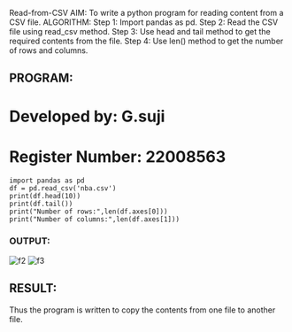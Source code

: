 Read-from-CSV
AIM:
To write a python program for reading content from a CSV file.
ALGORITHM:
Step 1:
Import pandas as pd.
Step 2:
Read the CSV file using read_csv method.
Step 3:
Use head and tail method to get the required contents from the file.
Step 4:
Use len() method to get the number of rows and columns.


## PROGRAM:
# Developed by: G.suji
# Register Number: 22008563
```
import pandas as pd
df = pd.read_csv('nba.csv')
print(df.head(10))
print(df.tail())
print("Number of rows:",len(df.axes[0]))
print("Number of columns:",len(df.axes[1]))
```
### OUTPUT:
![f2](https://user-images.githubusercontent.com/119559822/215304401-0482a278-2566-411d-bf06-60b95b332473.png)
![f3](https://user-images.githubusercontent.com/119559822/215304408-57ed65b2-98ad-4340-829d-d043057e3ab9.png)



## RESULT:
Thus the program is written to copy the contents from one file to another file.
